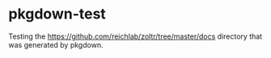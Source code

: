 # pkgdown-test
Testing the https://github.com/reichlab/zoltr/tree/master/docs directory that was generated by pkgdown.
